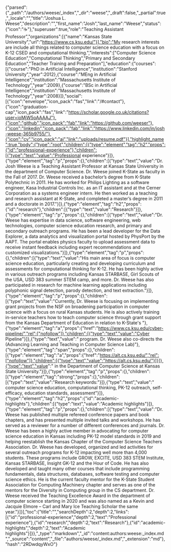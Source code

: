 {"parsed":{"_path":"/authors/weese/_index","_dir":"weese","_draft":false,"_partial":true,"_locale":"","title":"Joshua L. Weese","description":"","first_name":"Josh","last_name":"Weese","status":{"icon":"☕️"},"superuser":true,"role":"Teaching Assistant Professor","organizations":[{"name":"Kansas State University","url":"https://www.cs.ksu.edu/"}],"bio":"My research interests are include all things related to computer science education with a focus on K-12 CSED and computational thinking.","interests":["Computer Science Education","Computational Thinking","Primary and Secondary Education","Teacher Training and Preparation"],"education":{"courses":[{"course":"PhD in Artificial Intelligence","institution":"Stanford University","year":2012},{"course":"MEng in Artificial Intelligence","institution":"Massachusetts Institute of Technology","year":2009},{"course":"BSc in Artificial Intelligence","institution":"Massachusetts Institute of Technology","year":2008}]},"social":[{"icon":"envelope","icon_pack":"fas","link":"/#contact"},{"icon":"graduation-cap","icon_pack":"fas","link":"https://scholar.google.co.uk/citations?user=ioMjW5oAAAAJ"},{"icon":"github","icon_pack":"fab","link":"https://github.com/weeser"},{"icon":"linkedin","icon_pack":"fab","link":"https://www.linkedin.com/in/josh-weese-365b9755/"},{"icon":"cv","icon_pack":"ai","link":"uploads/resume.pdf"}],"highlight_name":true,"body":{"type":"root","children":[{"type":"element","tag":"h2","props":{"id":"professional-experience"},"children":[{"type":"text","value":"Professional experience"}]},{"type":"element","tag":"p","props":{},"children":[{"type":"text","value":"Dr. Josh Weese is a Teaching Assistant Professor at Kansas State University in the department of Computer Science. Dr. Weese joined K-State as faculty in the Fall of 2017. Dr. Weese received a bachelor’s degree from K-State Polytechnic in 2011. He has worked for Philips Lighting as a software engineer, Kasa Industrial Controls Inc. as an IT assistant and at the Cerner Corporation as a systems engineer intern. He then worked as a teaching and research assistant at K-State, and completed a master’s degree in 2011 and a doctorate in 2017."}]},{"type":"element","tag":"h2","props":{"id":"research"},"children":[{"type":"text","value":"Research"}]},{"type":"element","tag":"p","props":{},"children":[{"type":"text","value":"Dr. Weese has expertise in data science, software engineering, web technologies, computer science education research, and primary and secondary outreach programs. He has been a lead developer for the Data Explorer, a data analytics and visualization portal hosted by PhysPort by the AAPT. The portal enables physics faculty to upload assessment data to receive instant feedback including expert recommendations and customized visualizations."}]},{"type":"element","tag":"p","props":{},"children":[{"type":"text","value":"His main area of focus is computer science education, particularly creating and developing curriculum and assessments for computational thinking for K-12. He has been highly active in various outreach programs including Kansas STARBASE, Girl Scouts of the USA, USD 383 summer STEM camp, and more. Dr. Weese has also participated in research for machine learning applications including polyphonic signal detection, parody detection, and text extraction."}]},{"type":"element","tag":"p","props":{},"children":[{"type":"text","value":"Currently, Dr. Weese is focusing on implementing grant projects from the NSF on broadening participation in computer science with a focus on rural Kansas students. He is also actively training in-service teachers how to teach computer science through grant support from the Kansas Department of Education in relation to K-State's "},{"type":"element","tag":"a","props":{"href":"https://www.cs.ksu.edu/cyber-pipeline/","rel":["nofollow"]},"children":[{"type":"text","value":"Cyber Pipeline"}]},{"type":"text","value":" program. Dr. Weese also co-directs the (Advancing Learning and Teaching in Computer Science Lab)"},{"type":"element","tag":"span","props":{},"children":[{"type":"element","tag":"a","props":{"href":"https://alt.cs.ksu.edu/","rel":["nofollow"]},"children":[{"type":"text","value":"https://alt.cs.ksu.edu/"}]}]},{"type":"text","value":" in the Department of Computer Science at Kansas State University."}]},{"type":"element","tag":"p","props":{},"children":[{"type":"element","tag":"strong","props":{},"children":[{"type":"text","value":"Research keywords:"}]},{"type":"text","value":" computer science education, computational thinking, PK-12 outreach, self-efficacy, education standards, assessment"}]},{"type":"element","tag":"h2","props":{"id":"academic-highlights"},"children":[{"type":"text","value":"Academic highlights"}]},{"type":"element","tag":"p","props":{},"children":[{"type":"text","value":"Dr. Weese has published multiple refereed conference papers and book chapters, and has presented multiple invited talks and workshops. He has served as a reviewer for a number of different conferences and journals. Dr. Weese has been a highly active member in advocating for computer science education in Kansas including PK-12 model standards in 2019 and helping reestablish the Kansas Chapter of the Computer Science Teachers Association. Dr. Weese has developed, organized and led activities for several outreach programs for K-12 impacting well more than 4,000 students. These programs include GROW, EXCITE, USD 383 STEM Institute, Kansas STARBASE, Insight GK-12 and the Hour of Code. He has also developed and taught many other courses that include programming fundamentals, data structures, databases, software testing and computer science ethics. He is the current faculty mentor for the K-State Student Association for Computing Machinery chapter and serves as one of the mentors for the Diversity in Computing group in the CS department. Dr. Weese received the Teaching Excellence Award in the department of computer science starting in 2020 and was also named as a Kevin and Jacquie Elmore – Carl and Mary Ice Teaching Scholar the same year."}]}],"toc":{"title":"","searchDepth":2,"depth":2,"links":[{"id":"professional-experience","depth":2,"text":"Professional experience"},{"id":"research","depth":2,"text":"Research"},{"id":"academic-highlights","depth":2,"text":"Academic highlights"}]}},"_type":"markdown","_id":"content:authors:weese:_index.md","_source":"content","_file":"authors/weese/_index.md","_extension":"md"},"hash":"2RDwdqyWxO"}